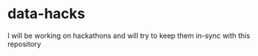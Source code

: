 # data-hacks
I will be working on hackathons  and will try to keep them in-sync with this repository

